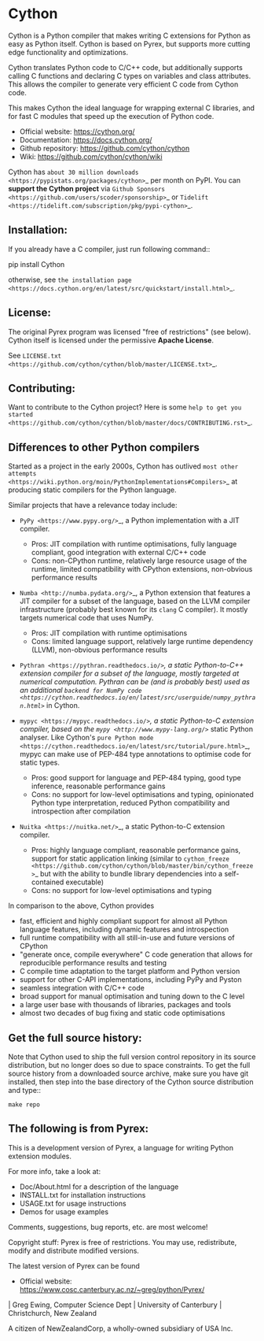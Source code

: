 Cython
==================

Cython is a Python compiler that makes writing C extensions for
Python as easy as Python itself.  Cython is based on Pyrex,
but supports more cutting edge functionality and optimizations.

Cython translates Python code to C/C++ code, but additionally supports calling
C functions and declaring C types on variables and class attributes.
This allows the compiler to generate very efficient C code from Cython code.

This makes Cython the ideal language for wrapping external C libraries, and
for fast C modules that speed up the execution of Python code.

* Official website: https://cython.org/
* Documentation: https://docs.cython.org/
* Github repository: https://github.com/cython/cython
* Wiki: https://github.com/cython/cython/wiki

Cython has `about 30 million downloads <https://pypistats.org/packages/cython>`_
per month on PyPI.  You can **support the Cython project** via
`Github Sponsors <https://github.com/users/scoder/sponsorship>`_ or
`Tidelift <https://tidelift.com/subscription/pkg/pypi-cython>`_.


Installation:
-------------

If you already have a C compiler, just run following command::

   pip install Cython

otherwise, see `the installation page <https://docs.cython.org/en/latest/src/quickstart/install.html>`_.


License:
--------

The original Pyrex program was licensed "free of restrictions" (see below).
Cython itself is licensed under the permissive **Apache License**.

See `LICENSE.txt <https://github.com/cython/cython/blob/master/LICENSE.txt>`_.


Contributing:
-------------

Want to contribute to the Cython project?
Here is some `help to get you started <https://github.com/cython/cython/blob/master/docs/CONTRIBUTING.rst>`_.


Differences to other Python compilers
-------------------------------------

Started as a project in the early 2000s, Cython has outlived
`most other attempts <https://wiki.python.org/moin/PythonImplementations#Compilers>`_
at producing static compilers for the Python language.

Similar projects that have a relevance today include:

* `PyPy <https://www.pypy.org/>`_, a Python implementation with a JIT compiler.

  * Pros: JIT compilation with runtime optimisations, fully language compliant,
    good integration with external C/C++ code
  * Cons: non-CPython runtime, relatively large resource usage of the runtime,
    limited compatibility with CPython extensions, non-obvious performance results

* `Numba <http://numba.pydata.org/>`_, a Python extension that features a
  JIT compiler for a subset of the language, based on the LLVM compiler
  infrastructure (probably best known for its ``clang`` C compiler).
  It mostly targets numerical code that uses NumPy.

  * Pros: JIT compilation with runtime optimisations
  * Cons: limited language support, relatively large runtime dependency (LLVM),
    non-obvious performance results

* `Pythran <https://pythran.readthedocs.io/>`_, a static Python-to-C++
  extension compiler for a subset of the language, mostly targeted
  at numerical computation.  Pythran can be (and is probably best) used
  as an additional
  `backend for NumPy code <https://cython.readthedocs.io/en/latest/src/userguide/numpy_pythran.html>`_
  in Cython.

* `mypyc <https://mypyc.readthedocs.io/>`_, a static Python-to-C extension
  compiler, based on the `mypy <http://www.mypy-lang.org/>`_ static Python
  analyser.  Like Cython's
  `pure Python mode <https://cython.readthedocs.io/en/latest/src/tutorial/pure.html>`_,
  mypyc can make use of PEP-484 type annotations to optimise code for static types.

  * Pros: good support for language and PEP-484 typing, good type inference,
    reasonable performance gains
  * Cons: no support for low-level optimisations and typing,
    opinionated Python type interpretation, reduced Python compatibility
    and introspection after compilation

* `Nuitka <https://nuitka.net/>`_, a static Python-to-C extension compiler.

  * Pros: highly language compliant, reasonable performance gains,
    support for static application linking (similar to
    `cython_freeze <https://github.com/cython/cython/blob/master/bin/cython_freeze>`_
    but with the ability to bundle library dependencies into a self-contained
    executable)
  * Cons: no support for low-level optimisations and typing

In comparison to the above, Cython provides

* fast, efficient and highly compliant support for almost all
  Python language features, including dynamic features and introspection
* full runtime compatibility with all still-in-use and future versions
  of CPython
* "generate once, compile everywhere" C code generation that allows for
  reproducible performance results and testing
* C compile time adaptation to the target platform and Python version
* support for other C-API implementations, including PyPy and Pyston
* seamless integration with C/C++ code
* broad support for manual optimisation and tuning down to the C level
* a large user base with thousands of libraries, packages and tools
* almost two decades of bug fixing and static code optimisations


Get the full source history:
----------------------------

Note that Cython used to ship the full version control repository in its source
distribution, but no longer does so due to space constraints.  To get the
full source history from a downloaded source archive, make sure you have git
installed, then step into the base directory of the Cython source distribution
and type::

    make repo


The following is from Pyrex:
------------------------------------------------------
This is a development version of Pyrex, a language
for writing Python extension modules.

For more info, take a look at:

* Doc/About.html for a description of the language
* INSTALL.txt    for installation instructions
* USAGE.txt      for usage instructions
* Demos          for usage examples

Comments, suggestions, bug reports, etc. are most
welcome!

Copyright stuff: Pyrex is free of restrictions. You
may use, redistribute, modify and distribute modified
versions.

The latest version of Pyrex can be found 
* Official website: https://www.cosc.canterbury.ac.nz/~greg/python/Pyrex/

| Greg Ewing, Computer Science Dept
| University of Canterbury
| Christchurch, New Zealand

 A citizen of NewZealandCorp, a wholly-owned subsidiary of USA Inc.
